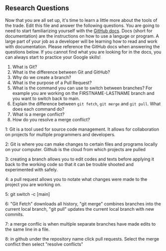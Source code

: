 ## Research Questions 

Now that you are all set up, it's time to learn a little more about the tools of the trade. Edit this file and answer the following questions. You are going to need to start familiarizing yourself with the [GitHub docs](https://docs.github.com/en). Docs (short for documentation) are the instructions on how to use a languge or program. A large part of your job as a developer will be learning how to read and work with documentation. Please reference the GitHub docs when answering the questions below. If you cannot find what you are looking for in the docs, you can always start to practice your Google skills!

1. What is Git?
2. What is the difference between Git and GitHub?
3. Why do we create a branch?
4. What is the purpose of a Pull Request?
5. What is the command you can use to switch between branches? For example you are working on the FIRSTNAME-LASTNAME branch and you want to switch back to main.
6. Explain the difference between `git fetch`, `git merge` and `git pull`. What does each command do?
7. What is a merge conflict?
8. How do you resolve a merge conflict?

1: Git is a tool used for source code management. It allows for collaboration on projects for multiple programmers and developers.

2: Git is where you can make changes to certain files and programs locally on your computer. Github is the cloud from which projects are pulled

3: creating a branch allows you to edit codes and texts before applying it back to the working code so that it can be trouble shooted and experimented with safely.

4: a pull request allows you to notate what changes were made to the project you are working on.

5: git switch -c [main]

6: "Git Fetch" downloads all history, "git merge" combines branches into the current local branch, "git pull" updates the current local branch with new commits.

7: a merge conflic is when multiple separate branches have made edits to the same line in a file.

8: in github under the repository name click pull requests. Select the merge conflict then select "resolve conflicts"
